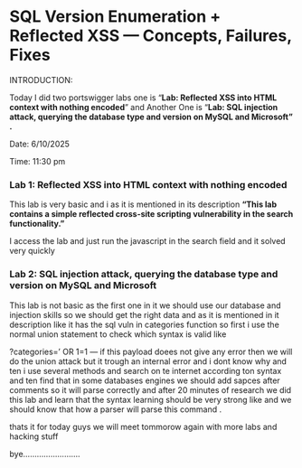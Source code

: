 # SQL Version Enumeration + Reflected XSS — Concepts, Failures, Fixes

INTRODUCTION:

Today I did two portswigger labs one is “**Lab: Reflected XSS into HTML context with nothing encoded**” and Another One is “**Lab: SQL injection attack, querying the database type and version on MySQL and Microsoft” .**

Date: 6/10/2025

Time: 11:30 pm

### **Lab 1: Reflected XSS into HTML context with nothing encoded**

This lab is very basic and i as it is mentioned in its description **“This lab contains a simple reflected cross-site scripting vulnerability in the search functionality.”** 

I access the lab and just run the javascript in the search field and it solved very quickly

### **Lab 2: SQL injection attack, querying the database type and version on MySQL and Microsoft**

This lab is not basic as the first one in it we should use our database and injection skills so we should get the right data and as it is mentioned in it description like it has the sql vuln in categories function so first i use the normal union statement to check which syntax is valid like

 ?categories=’ OR 1=1 — if this payload doees not give any error then we will do the union attack but it trough an internal error and i dont know why and ten i use several methods and  search on te internet according ton syntax and ten find that in some databases engines we should add sapces after comments so it will parse correctly and after 20 minutes of research we did this lab and learn that the syntax learning should be very strong like and we should know that how a parser will parse this command .

thats it for today guys we will meet tommorow again with more labs and hacking stuff 

bye…………………….
